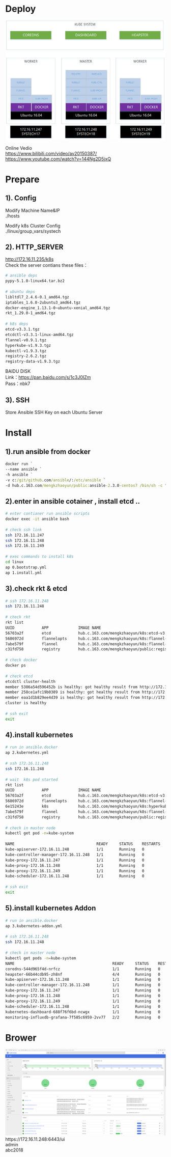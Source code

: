 # Deploy

<img alt="Schema" src="./imgs/ubuntu-schema.png">

Online Vedio<br>
https://www.bilibili.com/video/av20150387/<br>
https://www.youtube.com/watch?v=144Ng2D5jxQ


# Prepare

## 1). Config
Modify Machine Name&IP<br>
./hosts

Modify k8s Cluster Config<br>
./linux/group_vars/systech

## 2). HTTP_SERVER
http://172.16.11.235/k8s<br>
Check the server contians these files：
```bash
# ansible deps
pypy-5.1.0-linux64.tar.bz2

# ubuntu deps
libltdl7_2.4.6-0.1_amd64.tgz
iptables_1.6.0-2ubuntu3_amd64.tgz
docker-engine_1.13.1-0~ubuntu-xenial_amd64.tgz
rkt_1.29.0-1_amd64.tgz

# k8s deps
etcd-v3.3.1.tgz
etcdctl-v3.3.1-linux-amd64.tgz
flannel-v0.9.1.tgz
hyperkube-v1.9.3.tgz
kubectl-v1.9.3.tgz
registry-2.6.2.tgz
registry-data-v1.9.3.tgz
```

BAIDU DISK<br>
Link：https://pan.baidu.com/s/1c3J0IZm <br>
Pass：nbk7

## 3). SSH
Store Ansible SSH Key on each Ubuntu Server

# Install

## 1).run ansible from docker
```cmd
docker run `
--name ansible `
-h ansible `
-v c:/git/github.com/ansible/:/etc/ansible `
-d hub.c.163.com/mengkzhaoyun/public:ansible-2.3.0-centos7 /bin/sh -c "while true; do echo hello world; sleep 1; done"
```

## 2).enter in ansible cotainer , install etcd ..
```bash
# enter contianer run ansible scripts
docker exec -it ansible bash

# check ssh link
ssh 172.16.11.247
ssh 172.16.11.248
ssh 172.16.11.249

# exec commands to install k8s 
cd linux
ap 0.bootstrap.yml
ap 1.install.yml
```

## 3).check rkt & etcd
```bash
# ssh 172.16.11.248
ssh 172.16.11.248

# check rkt
rkt list
UUID            APP             IMAGE NAME                                              STATE   CREATED         STARTED         NETWORKS
56703a2f        etcd            hub.c.163.com/mengkzhaoyun/k8s:etcd-v3.3.1              running 2 minutes ago   2 minutes ago
5686972d        flannelopts     hub.c.163.com/mengkzhaoyun/k8s:flannel-v0.9.1           exited  1 minute ago    1 minute ago
7abe579f        flannel         hub.c.163.com/mengkzhaoyun/k8s:flannel-v0.9.1           running 1 minute ago    1 minute ago
c31fd758        registry        hub.c.163.com/mengkzhaoyun/public:registry-2.6.2        running 5 seconds ago   5 seconds ago

# check docker
docker ps

# check etcd
etcdctl cluster-health
member 5386a54d596452b is healthy: got healthy result from http://172.16.11.248:2379
member 258ce1afc19b0389 is healthy: got healthy result from http://172.16.11.247:2379
member eaa1d1b829ee4d39 is healthy: got healthy result from http://172.16.11.249:2379
cluster is healthy

# ssh exit
exit
```

## 4).install kubernetes
```bash
# run in ansible.docker
ap 2.kubernetes.yml

# ssh 172.16.11.248
ssh 172.16.11.248

# wait  k8s pod started
rkt list
UUID            APP             IMAGE NAME                                              STATE   CREATED         STARTED         NETWORKS
56703a2f        etcd            hub.c.163.com/mengkzhaoyun/k8s:etcd-v3.3.1              running 8 minutes ago   8 minutes ago
5686972d        flannelopts     hub.c.163.com/mengkzhaoyun/k8s:flannel-v0.9.1           exited  8 minutes ago   8 minutes ago
6e15243e        k8s             hub.c.163.com/mengkzhaoyun/k8s:hyperkube-v1.9.3         running 21 seconds ago  21 seconds ago
7abe579f        flannel         hub.c.163.com/mengkzhaoyun/k8s:flannel-v0.9.1           running 8 minutes ago   8 minutes ago
c31fd758        registry        hub.c.163.com/mengkzhaoyun/public:registry-2.6.2        running 6 minutes ago   6 minutes ago

# check in master node
kubectl get pod -n=kube-system

NAME                                    READY     STATUS    RESTARTS   AGE
kube-apiserver-172.16.11.248            1/1       Running   0          6m
kube-controller-manager-172.16.11.248   1/1       Running   0          6m
kube-proxy-172.16.11.247                1/1       Running   0          24s
kube-proxy-172.16.11.248                1/1       Running   0          6m
kube-proxy-172.16.11.249                1/1       Running   0          7m
kube-scheduler-172.16.11.248            1/1       Running   0          6m

# ssh exit
exit
```

## 5).install kubernetes Addon
```bash
# run in ansible.docker
ap 3.kubernetes-addon.yml

# ssh 172.16.11.248
ssh 172.16.11.248

# check in master node
kubectl get pods -n=kube-system
NAME                                           READY     STATUS    RESTARTS   AGE
coredns-544d965f4d-nrfcz                       1/1       Running   0          1m
heapster-66b44cdb95-zh8nf                      4/4       Running   0          56s
kube-apiserver-172.16.11.248                   1/1       Running   0          2m
kube-controller-manager-172.16.11.248          1/1       Running   0          2m
kube-proxy-172.16.11.247                       1/1       Running   0          2m
kube-proxy-172.16.11.248                       1/1       Running   0          2m
kube-proxy-172.16.11.249                       1/1       Running   0          2m
kube-scheduler-172.16.11.248                   1/1       Running   0          2m
kubernetes-dashboard-688f76f6bd-ncwgx          1/1       Running   0          59s
monitoring-influxdb-grafana-7f585c6959-2vv77   2/2       Running   0          53s
```

# Brower
<img alt="Schema" src="./imgs/dashboard.png">
https://172.16.11.248:6443/ui<br>
admin <br>
abc2018
